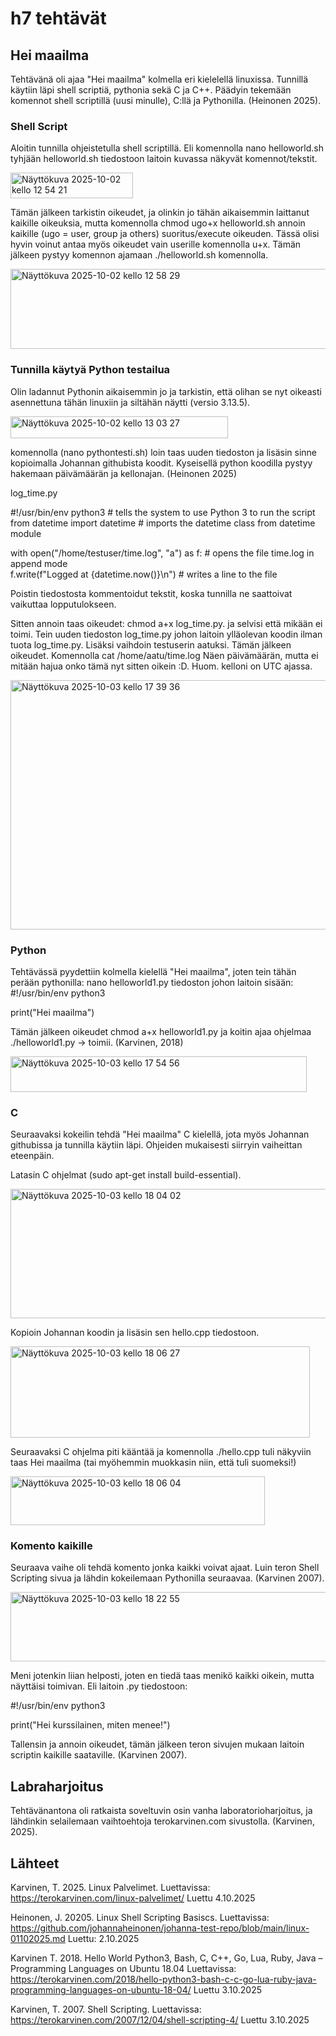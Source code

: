 # h7 tehtävät

## Hei maailma
Tehtävänä oli ajaa "Hei maailma" kolmella eri kielelellä linuxissa. Tunnillä käytiin läpi shell scriptiä, pythonia sekä C ja C++. Päädyin tekemään komennot shell scriptillä (uusi minulle), C:llä ja Pythonilla. (Heinonen 2025).



### Shell Script

Aloitin tunnilla ohjeistetulla shell scriptillä. Eli komennolla nano helloworld.sh tyhjään helloworld.sh tiedostoon laitoin kuvassa näkyvät komennot/tekstit.

<img width="196" height="41" alt="Näyttökuva 2025-10-02 kello 12 54 21" src="https://github.com/user-attachments/assets/6190dade-f4d2-4482-ba1c-359c0d516f06" />

Tämän jälkeen tarkistin oikeudet, ja olinkin jo tähän aikaisemmin laittanut kaikille oikeuksia, mutta komennolla chmod ugo+x helloworld.sh annoin kaikille (ugo = user, group ja others) suoritus/execute oikeuden. Tässä olisi hyvin voinut antaa myös oikeudet vain userille komennolla u+x.
Tämän jälkeen pystyy komennon ajamaan ./helloworld.sh komennolla.

<img width="514" height="128" alt="Näyttökuva 2025-10-02 kello 12 58 29" src="https://github.com/user-attachments/assets/383582a0-93d8-4d63-8464-78215bd4d4cd" />



### Tunnilla käytyä Python testailua

Olin ladannut Pythonin aikaisemmin jo  ja tarkistin, että olihan se nyt oikeasti asennettuna tähän linuxiin ja siltähän näytti (versio 3.13.5).

<img width="348" height="35" alt="Näyttökuva 2025-10-02 kello 13 03 27" src="https://github.com/user-attachments/assets/2a2ea2c6-1ad9-4482-bdff-3a70fa3c4b42" />


komennolla (nano pythontesti.sh) loin taas uuden tiedoston ja lisäsin sinne kopioimalla Johannan githubista koodit. Kyseisellä python koodilla pystyy hakemaan päivämäärän ja kellonajan. (Heinonen 2025)

log_time.py

#!/usr/bin/env python3     # tells the system to use Python 3 to run the script  
from datetime import datetime      # imports the datetime class from datetime module   

with open("/home/testuser/time.log", "a") as f:      # opens the file time.log in append mode  
    f.write(f"Logged at {datetime.now()}\n")         # writes a line to the file  

Poistin tiedostosta kommentoidut tekstit, koska tunnilla ne saattoivat vaikuttaa lopputulokseen.

Sitten annoin taas oikeudet: chmod a+x log_time.py. ja selvisi että mikään ei toimi. Tein uuden tiedoston log_time.py johon laitoin ylläolevan koodin ilman tuota log_time.py. Lisäksi vaihdoin testuserin aatuksi. Tämän jälkeen oikeudet. Komennolla cat /home/aatu/time.log
Näen päivämäärän, mutta ei mitään hajua onko tämä nyt sitten oikein :D. Huom. kelloni on UTC ajassa. 

<img width="551" height="399" alt="Näyttökuva 2025-10-03 kello 17 39 36" src="https://github.com/user-attachments/assets/2d79397b-ada6-42dd-b376-ea8f1a7bbdc7" />



### Python

Tehtävässä pyydettiin kolmella kielellä "Hei maailma", joten tein tähän perään pythonilla: nano helloworld1.py tiedoston johon laitoin sisään:
#!/usr/bin/env python3

print("Hei maailma")

Tämän jälkeen oikeudet chmod a+x helloworld1.py ja koitin ajaa ohjelmaa ./helloworld1.py -> toimii. (Karvinen, 2018)

<img width="474" height="57" alt="Näyttökuva 2025-10-03 kello 17 54 56" src="https://github.com/user-attachments/assets/e5ba69e4-de58-4e15-81a0-fb02e25f8a49" />



### C

Seuraavaksi kokeilin tehdä "Hei maailma" C kielellä, jota myös Johannan githubissa ja tunnilla käytiin läpi. Ohjeiden mukaisesti siirryin vaiheittan eteenpäin.

Latasin C ohjelmat (sudo apt-get install build-essential).

<img width="697" height="207" alt="Näyttökuva 2025-10-03 kello 18 04 02" src="https://github.com/user-attachments/assets/b28bdab9-f903-4cc3-8951-9f9fc73a402d" />

Kopioin Johannan koodin ja lisäsin sen hello.cpp tiedostoon.

<img width="479" height="146" alt="Näyttökuva 2025-10-03 kello 18 06 27" src="https://github.com/user-attachments/assets/8228dc96-a784-4c06-96cc-8b90e53dd75f" />

Seuraavaksi C ohjelma piti kääntää ja komennolla ./hello.cpp tuli näkyviin taas Hei maailma  (tai myöhemmin muokkasin niin, että tuli suomeksi!)

<img width="407" height="78" alt="Näyttökuva 2025-10-03 kello 18 06 04" src="https://github.com/user-attachments/assets/dbe58733-cc68-4358-9a7c-fdc581250921" />




### Komento kaikille

Seuraava vaihe oli tehdä komento jonka kaikki voivat ajaat. Luin teron Shell Scripting sivua ja lähdin kokeilemaan Pythonilla seuraavaa. (Karvinen 2007). 

<img width="566" height="111" alt="Näyttökuva 2025-10-03 kello 18 22 55" src="https://github.com/user-attachments/assets/735c99b0-fba8-4bbb-83df-b3007f2541ca" />

Meni jotenkin liian helposti, joten en tiedä taas menikö kaikki oikein, mutta näyttäisi toimivan. Eli laitoin .py tiedostoon:

#!/usr/bin/env python3

print("Hei kurssilainen, miten menee!")

Tallensin ja annoin oikeudet, tämän jälkeen teron sivujen mukaan laitoin scriptin kaikille saataville. (Karvinen 2007).


## Labraharjoitus

Tehtävänantona oli ratkaista soveltuvin osin vanha laboratorioharjoitus, ja lähdinkin selailemaan vaihtoehtoja terokarvinen.com sivustolla. (Karvinen, 2025).






## Lähteet
Karvinen, T. 2025. Linux Palvelimet. Luettavissa: https://terokarvinen.com/linux-palvelimet/ Luettu 4.10.2025

Heinonen, J. 20205. Linux Shell Scripting Basiscs. Luettavissa: https://github.com/johannaheinonen/johanna-test-repo/blob/main/linux-01102025.md Luettu: 2.10.2025

Karvinen T. 2018. Hello World Python3, Bash, C, C++, Go, Lua, Ruby, Java – Programming Languages on Ubuntu 18.04 Luettavissa: https://terokarvinen.com/2018/hello-python3-bash-c-c-go-lua-ruby-java-programming-languages-on-ubuntu-18-04/ Luettu 3.10.2025

Karvinen, T. 2007. Shell Scripting. Luettavissa: https://terokarvinen.com/2007/12/04/shell-scripting-4/ Luettu 3.10.2025

